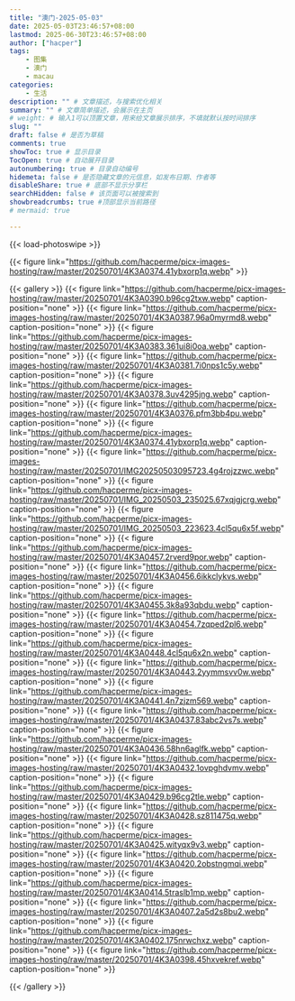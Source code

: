 ```yaml
---
title: "澳门-2025-05-03"
date: 2025-05-03T23:46:57+08:00
lastmod: 2025-06-30T23:46:57+08:00
author: ["hacper"]
tags:
    - 图集
    - 澳门
    - macau
categories:
    - 生活
description: "" # 文章描述，与搜索优化相关
summary: "" # 文章简单描述，会展示在主页
# weight: # 输入1可以顶置文章，用来给文章展示排序，不填就默认按时间排序
slug: ""
draft: false # 是否为草稿
comments: true
showToc: true # 显示目录
TocOpen: true # 自动展开目录
autonumbering: true # 目录自动编号
hidemeta: false # 是否隐藏文章的元信息，如发布日期、作者等
disableShare: true # 底部不显示分享栏
searchHidden: false # 该页面可以被搜索到
showbreadcrumbs: true #顶部显示当前路径
# mermaid: true

---
```


{{< load-photoswipe >}}

{{< figure link="https://github.com/hacperme/picx-images-hosting/raw/master/20250701/4K3A0374.41ybxorp1q.webp" >}}

{{< gallery >}}
{{< figure link="https://github.com/hacperme/picx-images-hosting/raw/master/20250701/4K3A0390.b96cg2txw.webp" caption-position="none" >}}
{{< figure link="https://github.com/hacperme/picx-images-hosting/raw/master/20250701/4K3A0387.96a0myrmd8.webp" caption-position="none" >}}
{{< figure link="https://github.com/hacperme/picx-images-hosting/raw/master/20250701/4K3A0383.361ui8i0oa.webp" caption-position="none" >}}
{{< figure link="https://github.com/hacperme/picx-images-hosting/raw/master/20250701/4K3A0381.7i0nps1c5y.webp" caption-position="none" >}}
{{< figure link="https://github.com/hacperme/picx-images-hosting/raw/master/20250701/4K3A0378.3uv4295jng.webp" caption-position="none" >}}
{{< figure link="https://github.com/hacperme/picx-images-hosting/raw/master/20250701/4K3A0376.pfm3bb4pu.webp" caption-position="none" >}}
{{< figure link="https://github.com/hacperme/picx-images-hosting/raw/master/20250701/4K3A0374.41ybxorp1q.webp" caption-position="none" >}}
{{< figure link="https://github.com/hacperme/picx-images-hosting/raw/master/20250701/IMG20250503095723.4g4rojzzwc.webp" caption-position="none" >}}
{{< figure link="https://github.com/hacperme/picx-images-hosting/raw/master/20250701/IMG_20250503_235025.67xqjgjcrg.webp" caption-position="none" >}}
{{< figure link="https://github.com/hacperme/picx-images-hosting/raw/master/20250701/IMG_20250503_223623.4cl5qu6x5f.webp" caption-position="none" >}}
{{< figure link="https://github.com/hacperme/picx-images-hosting/raw/master/20250701/4K3A0457.2rverd9por.webp" caption-position="none" >}}
{{< figure link="https://github.com/hacperme/picx-images-hosting/raw/master/20250701/4K3A0456.6ikkclykvs.webp" caption-position="none" >}}
{{< figure link="https://github.com/hacperme/picx-images-hosting/raw/master/20250701/4K3A0455.3k8a93qbdu.webp" caption-position="none" >}}
{{< figure link="https://github.com/hacperme/picx-images-hosting/raw/master/20250701/4K3A0454.7zqped2pl6.webp" caption-position="none" >}}
{{< figure link="https://github.com/hacperme/picx-images-hosting/raw/master/20250701/4K3A0448.4cl5qu6x2n.webp" caption-position="none" >}}
{{< figure link="https://github.com/hacperme/picx-images-hosting/raw/master/20250701/4K3A0443.2yymmsvv0w.webp" caption-position="none" >}}
{{< figure link="https://github.com/hacperme/picx-images-hosting/raw/master/20250701/4K3A0441.4n7zjzm569.webp" caption-position="none" >}}
{{< figure link="https://github.com/hacperme/picx-images-hosting/raw/master/20250701/4K3A0437.83abc2vs7s.webp" caption-position="none" >}}
{{< figure link="https://github.com/hacperme/picx-images-hosting/raw/master/20250701/4K3A0436.58hn6aglfk.webp" caption-position="none" >}}
{{< figure link="https://github.com/hacperme/picx-images-hosting/raw/master/20250701/4K3A0432.1ovpghdvmv.webp" caption-position="none" >}}
{{< figure link="https://github.com/hacperme/picx-images-hosting/raw/master/20250701/4K3A0429.b96cg2tle.webp" caption-position="none" >}}
{{< figure link="https://github.com/hacperme/picx-images-hosting/raw/master/20250701/4K3A0428.sz811475q.webp" caption-position="none" >}}
{{< figure link="https://github.com/hacperme/picx-images-hosting/raw/master/20250701/4K3A0425.wityqx9v3.webp" caption-position="none" >}}
{{< figure link="https://github.com/hacperme/picx-images-hosting/raw/master/20250701/4K3A0420.2obstngmqi.webp" caption-position="none" >}}
{{< figure link="https://github.com/hacperme/picx-images-hosting/raw/master/20250701/4K3A0414.5traslb1mp.webp" caption-position="none" >}}
{{< figure link="https://github.com/hacperme/picx-images-hosting/raw/master/20250701/4K3A0407.2a5d2s8bu2.webp" caption-position="none" >}}
{{< figure link="https://github.com/hacperme/picx-images-hosting/raw/master/20250701/4K3A0402.175nrwchxz.webp" caption-position="none" >}}
{{< figure link="https://github.com/hacperme/picx-images-hosting/raw/master/20250701/4K3A0398.45hxvekref.webp" caption-position="none" >}}

{{< /gallery >}}